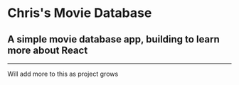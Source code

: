 # Chris's Movie Database

## A simple movie database app, building to learn more about React

***
Will add more to this as project grows
